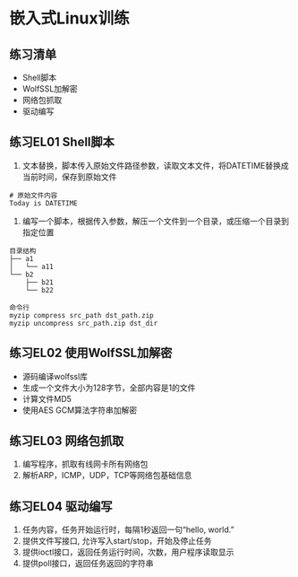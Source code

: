 # 嵌入式Linux训练 

## 练习清单

* Shell脚本
* WolfSSL加解密
* 网络包抓取
* 驱动编写

## 练习EL01 Shell脚本

1. 文本替换，脚本传入原始文件路径参数，读取文本文件，将DATETIME替换成当前时间，保存到原始文件
```
# 原始文件内容
Today is DATETIME
```
1. 编写一个脚本，根据传入参数，解压一个文件到一个目录，或压缩一个目录到指定位置
```
目录结构
├── a1
│   └── a11
└── b2
    ├── b21
    └── b22
```
```
命令行
myzip compress src_path dst_path.zip
myzip uncompress src_path.zip dst_dir
```

## 练习EL02 使用WolfSSL加解密

* 源码编译wolfssl库
* 生成一个文件大小为128字节，全部内容是1的文件
* 计算文件MD5
* 使用AES GCM算法字符串加解密

## 练习EL03 网络包抓取

1. 编写程序，抓取有线网卡所有网络包
2. 解析ARP，ICMP，UDP，TCP等网络包基础信息

## 练习EL04 驱动编写

1. 任务内容，任务开始运行时，每隔1秒返回一句“hello, world.”
1. 提供文件写接口, 允许写入start/stop，开始及停止任务
1. 提供ioctl接口，返回任务运行时间，次数，用户程序读取显示
1. 提供poll接口，返回任务返回的字符串


